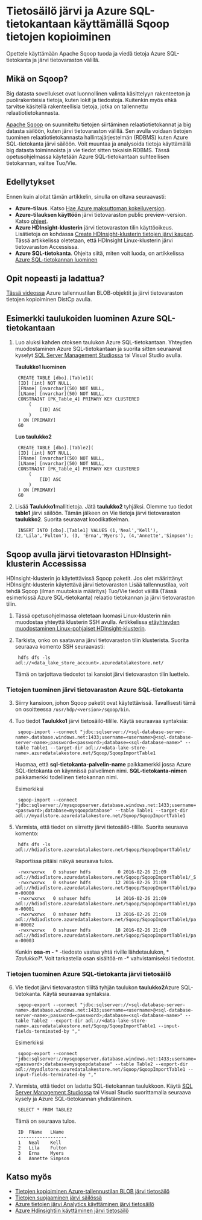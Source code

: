 <properties 
   pageTitle="Kopioi järvi tietovaraston ja Azure SQL-tietokantaan käyttämällä Sqoop tietojen | Microsoft Azure"
   description="Kopioi Azure SQL-tietokanta ja järvi tietovaraston tietojen Sqoop avulla" 
   services="data-lake-store" 
   documentationCenter="" 
   authors="nitinme" 
   manager="jhubbard" 
   editor="cgronlun"/>
 
<tags
   ms.service="data-lake-store"
   ms.devlang="na"
   ms.topic="article"
   ms.tgt_pltfrm="na"
   ms.workload="big-data" 
   ms.date="10/28/2016"
   ms.author="nitinme"/>

# <a name="copy-data-between-data-lake-store-and-azure-sql-database-using-sqoop"></a>Tietosäilö järvi ja Azure SQL-tietokantaan käyttämällä Sqoop tietojen kopioiminen

Opettele käyttämään Apache Sqoop tuoda ja viedä tietoja Azure SQL-tietokanta ja järvi tietovaraston välillä.
 

## <a name="what-is-sqoop"></a>Mikä on Sqoop?

Big datasta sovellukset ovat luonnollinen valinta käsittelyyn rakenteeton ja puolirakenteisia tietoja, kuten lokit ja tiedostoja. Kuitenkin myös ehkä tarvitse käsitellä rakenteellisia tietoja, jotka on tallennettu relaatiotietokannasta.

[Apache Sqoop](https://sqoop.apache.org/docs/1.4.4/SqoopUserGuide.html) on suunniteltu tietojen siirtäminen relaatiotietokannat ja big datasta säilöön, kuten järvi tietovaraston välillä. Sen avulla voidaan tietojen tuominen relaatiotietokannasta hallintajärjestelmän (RDBMS) kuten Azure SQL-tietokanta järvi säilöön. Voit muuntaa ja analysoida tietoja käyttämällä big datasta toiminnoista ja vie tiedot sitten takaisin RDBMS. Tässä opetusohjelmassa käytetään Azure SQL-tietokantaan suhteellisen tietokannan, valitse Tuo/Vie.
 

## <a name="prerequisites"></a>Edellytykset

Ennen kuin aloitat tämän artikkelin, sinulla on oltava seuraavasti:

- **Azure-tilaus**. Katso [Hae Azure maksuttoman kokeiluversion](https://azure.microsoft.com/pricing/free-trial/).
- **Azure-tilauksen käyttöön** järvi tietovaraston public preview-version. Katso [ohjeet](data-lake-store-get-started-portal.md#signup). 
- **Azure HDInsight-klusterin** järvi tietovaraston tilin käyttöoikeus. Lisätietoja on kohdassa [Create HDInsight-klusterin tietojen järvi kaupan](data-lake-store-hdinsight-hadoop-use-portal.md). Tässä artikkelissa oletetaan, että HDInsight Linux-klusterin järvi tietovaraston Accessissa.
- **Azure SQL-tietokanta**. Ohjeita siitä, miten voit luoda, on artikkelissa [Azure SQL-tietokannan luominen](../sql-database/sql-database-get-started.md)

## <a name="do-you-learn-fast-with-videos"></a>Opit nopeasti ja ladattua?

[Tässä videossa](https://mix.office.com/watch/1butcdjxmu114) Azure tallennustilan BLOB-objektit ja järvi tietovaraston tietojen kopioiminen DistCp avulla.

## <a name="create-sample-tables-in-the-azure-sql-database"></a>Esimerkki taulukoiden luominen Azure SQL-tietokantaan

1. Luo aluksi kahden otoksen taulukon Azure SQL-tietokantaan. Yhteyden muodostaminen Azure SQL-tietokantaan ja suorita sitten seuraavat kyselyt [SQL Server Management Studiossa](../sql-database/sql-database-connect-query-ssms.md) tai Visual Studio avulla.

    **Taulukko1 luominen**

        CREATE TABLE [dbo].[Table1]( 
        [ID] [int] NOT NULL, 
        [FName] [nvarchar](50) NOT NULL, 
        [LName] [nvarchar](50) NOT NULL, 
        CONSTRAINT [PK_Table_4] PRIMARY KEY CLUSTERED 
            ( 
                [ID] ASC 
            ) 
        ) ON [PRIMARY] 
        GO

    **Luo taulukko2**

        CREATE TABLE [dbo].[Table2]( 
        [ID] [int] NOT NULL, 
        [FName] [nvarchar](50) NOT NULL, 
        [LName] [nvarchar](50) NOT NULL, 
        CONSTRAINT [PK_Table_4] PRIMARY KEY CLUSTERED 
            ( 
                [ID] ASC 
            ) 
        ) ON [PRIMARY] 
        GO

2. Lisää **Taulukko1**mallitietoja. Jätä **taulukko2** tyhjäksi. Olemme tuo tiedot **table1** järvi säilöön. Tämän jälkeen on Vie tietoja järvi tietovaraston **taulukko2**. Suorita seuraavat koodikatkelman.

         
        INSERT INTO [dbo].[Table1] VALUES (1,'Neal','Kell'), (2,'Lila','Fulton'), (3, 'Erna','Myers'), (4,'Annette','Simpson'); 
  

## <a name="use-sqoop-from-an-hdinsight-cluster-with-access-to-data-lake-store"></a>Sqoop avulla järvi tietovaraston HDInsight-klusterin Accessissa

HDInsight-klusterin jo käytettävissä Sqoop paketit. Jos olet määrittänyt HDInsight-klusterin käytettävä järvi tietovaraston Lisää tallennustilaa, voit tehdä Sqoop (ilman muutoksia määritys) Tuo/Vie tiedot välillä (Tässä esimerkissä Azure SQL-tietokanta) relaatio tietokannan ja järvi tietovaraston tilin. 

1. Tässä opetusohjelmassa oletetaan luomasi Linux-klusterin niin muodostaa yhteyttä klusterin SSH avulla. Artikkelissa [etäyhteyden muodostaminen Linux-pohjaiset HDInsight-klusterin](hdinsight-hadoop-linux-use-ssh-unix.md#connect-to-a-linux-based-hdinsight-cluster).

2. Tarkista, onko on saatavana järvi tietovaraston tilin klusterista. Suorita seuraava komento SSH seuraavasti:

        
        hdfs dfs -ls adl://<data_lake_store_account>.azuredatalakestore.net/

    Tämä on tarjottava tiedostot tai kansiot järvi tietovaraston tilin luettelo.

### <a name="import-data-from-azure-sql-database-into-data-lake-store"></a>Tietojen tuominen järvi tietovaraston Azure SQL-tietokanta

3. Siirry kansioon, johon Sqoop paketit ovat käytettävissä. Tavallisesti tämä on osoitteessa `/usr/hdp/<version>/sqoop/bin`. 

4. Tuo tiedot **Taulukko1** järvi tietosäilö-tilille. Käytä seuraavaa syntaksia:

        
        sqoop-import --connect "jdbc:sqlserver://<sql-database-server-name>.database.windows.net:1433;username=<username>@<sql-database-server-name>;password=<password>;database=<sql-database-name>" --table Table1 --target-dir adl://<data-lake-store-name>.azuredatalakestore.net/Sqoop/SqoopImportTable1

    Huomaa, että **sql-tietokanta-palvelin-name** paikkamerkki jossa Azure SQL-tietokanta on käynnissä palvelimen nimi. **SQL-tietokanta-nimen** paikkamerkki todellinen tietokannan nimi.

    Esimerkiksi

        
        sqoop-import --connect "jdbc:sqlserver://mysqoopserver.database.windows.net:1433;username=nitinme@mysqoopserver;password=<password>;database=mysqoopdatabase" --table Table1 --target-dir adl://myadlstore.azuredatalakestore.net/Sqoop/SqoopImportTable1

5. Varmista, että tiedot on siirretty järvi tietosäilö-tilille. Suorita seuraava komento:

        
        hdfs dfs -ls adl://hdiadlstore.azuredatalakestore.net/Sqoop/SqoopImportTable1/

    Raportissa pitäisi näkyä seuraava tulos.

        
        -rwxrwxrwx   0 sshuser hdfs          0 2016-02-26 21:09 adl://hdiadlstore.azuredatalakestore.net/Sqoop/SqoopImportTable1/_SUCCESS
        -rwxrwxrwx   0 sshuser hdfs         12 2016-02-26 21:09 adl://hdiadlstore.azuredatalakestore.net/Sqoop/SqoopImportTable1/part-m-00000
        -rwxrwxrwx   0 sshuser hdfs         14 2016-02-26 21:09 adl://hdiadlstore.azuredatalakestore.net/Sqoop/SqoopImportTable1/part-m-00001
        -rwxrwxrwx   0 sshuser hdfs         13 2016-02-26 21:09 adl://hdiadlstore.azuredatalakestore.net/Sqoop/SqoopImportTable1/part-m-00002
        -rwxrwxrwx   0 sshuser hdfs         18 2016-02-26 21:09 adl://hdiadlstore.azuredatalakestore.net/Sqoop/SqoopImportTable1/part-m-00003

    Kunkin **osa-m -** * -tiedosto vastaa yhtä riville lähdetaulukon, * *Taulukko1**. Voit tarkastella osan sisältöä-m -* vahvistamiseksi tiedostot.


### <a name="export-data-from-data-lake-store-into-azure-sql-database"></a>Tietojen tuominen Azure SQL-tietokanta järvi tietosäilö

6. Vie tiedot järvi tietovaraston tililtä tyhjän taulukon **taulukko2**Azure SQL-tietokanta. Käytä seuraavaa syntaksia.

        
        sqoop-export --connect "jdbc:sqlserver://<sql-database-server-name>.database.windows.net:1433;username=<username>@<sql-database-server-name>;password=<password>;database=<sql-database-name>" --table Table2 --export-dir adl://<data-lake-store-name>.azuredatalakestore.net/Sqoop/SqoopImportTable1 --input-fields-terminated-by ","

    Esimerkiksi

        
        sqoop-export --connect "jdbc:sqlserver://mysqoopserver.database.windows.net:1433;username=nitinme@mysqoopserver;password=<password>;database=mysqoopdatabase" --table Table2 --export-dir adl://myadlstore.azuredatalakestore.net/Sqoop/SqoopImportTable1 --input-fields-terminated-by ","

6. Varmista, että tiedot on ladattu SQL-tietokannan taulukkoon. Käytä [SQL Server Management Studiossa](../sql-database/sql-database-connect-query-ssms.md) tai Visual Studio suorittamalla seuraava kysely ja Azure SQL-tietokannan yhdistäminen.

        
        SELECT * FROM TABLE2

    Tämä on seuraava tulos.

        ID  FName   LName
        ------------------
        1   Neal    Kell
        2   Lila    Fulton
        3   Erna    Myers
        4   Annette Simpson

## <a name="see-also"></a>Katso myös

- [Tietojen kopioiminen Azure-tallennustilan BLOB järvi tietosäilö](data-lake-store-copy-data-azure-storage-blob.md)
- [Tietojen suojaaminen järvi säilössä](data-lake-store-secure-data.md)
- [Azure tietojen järvi Analytics käyttäminen järvi tietosäilö](../data-lake-analytics/data-lake-analytics-get-started-portal.md)
- [Azure Hdinsightiin käyttäminen järvi tietosäilö](data-lake-store-hdinsight-hadoop-use-portal.md)
